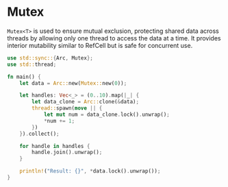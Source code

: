 # Mutex<T>

`Mutex<T>` is used to ensure mutual exclusion, protecting shared data across threads by allowing only one thread to access the data at a time. It provides interior mutability similar to RefCell<T> but is safe for concurrent use.

```rust
use std::sync::{Arc, Mutex};
use std::thread;

fn main() {
    let data = Arc::new(Mutex::new(0));

    let handles: Vec<_> = (0..10).map(|_| {
        let data_clone = Arc::clone(&data);
        thread::spawn(move || {
            let mut num = data_clone.lock().unwrap();
            *num += 1;
        })
    }).collect();

    for handle in handles {
        handle.join().unwrap();
    }

    println!("Result: {}", *data.lock().unwrap());
}
```